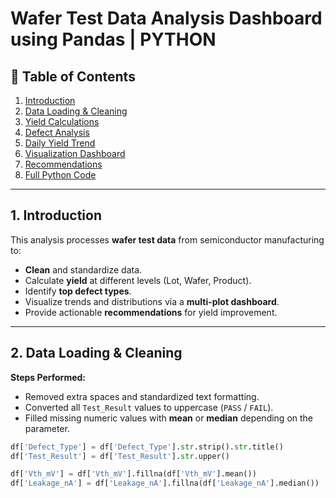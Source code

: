 # Wafer Test Data Analysis Dashboard using Pandas | PYTHON

## 📌 Table of Contents
1. [Introduction](#introduction)
2. [Data Loading & Cleaning](#data-loading--cleaning)
3. [Yield Calculations](#yield-calculations)
4. [Defect Analysis](#defect-analysis)
5. [Daily Yield Trend](#daily-yield-trend)
6. [Visualization Dashboard](#visualization-dashboard)
7. [Recommendations](#recommendations)
8. [Full Python Code](#full-python-code)

---

## 1. Introduction
This analysis processes **wafer test data** from semiconductor manufacturing to:
- **Clean** and standardize data.
- Calculate **yield** at different levels (Lot, Wafer, Product).
- Identify **top defect types**.
- Visualize trends and distributions via a **multi-plot dashboard**.
- Provide actionable **recommendations** for yield improvement.

---

## 2. Data Loading & Cleaning

**Steps Performed:**
- Removed extra spaces and standardized text formatting.
- Converted all `Test_Result` values to uppercase (`PASS` / `FAIL`).
- Filled missing numeric values with **mean** or **median** depending on the parameter.

```python
df['Defect_Type'] = df['Defect_Type'].str.strip().str.title()
df['Test_Result'] = df['Test_Result'].str.upper()

df['Vth_mV'] = df['Vth_mV'].fillna(df['Vth_mV'].mean())
df['Leakage_nA'] = df['Leakage_nA'].fillna(df['Leakage_nA'].median())
